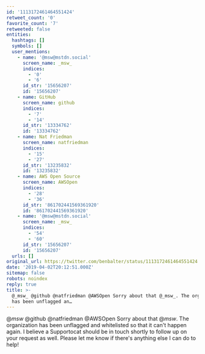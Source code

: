 ```yaml
---
id: '1113172461464551424'
retweet_count: '0'
favorite_count: '7'
retweeted: false
entities:
  hashtags: []
  symbols: []
  user_mentions:
    - name: '@msw@mstdn.social'
      screen_name: _msw_
      indices:
        - '0'
        - '6'
      id_str: '15656207'
      id: '15656207'
    - name: GitHub
      screen_name: github
      indices:
        - '7'
        - '14'
      id_str: '13334762'
      id: '13334762'
    - name: Nat Friedman
      screen_name: natfriedman
      indices:
        - '15'
        - '27'
      id_str: '13235832'
      id: '13235832'
    - name: AWS Open Source
      screen_name: AWSOpen
      indices:
        - '28'
        - '36'
      id_str: '861702441569361920'
      id: '861702441569361920'
    - name: '@msw@mstdn.social'
      screen_name: _msw_
      indices:
        - '54'
        - '60'
      id_str: '15656207'
      id: '15656207'
  urls: []
original_url: https://twitter.com/benbalter/status/1113172461464551424
date: '2019-04-02T20:12:51.000Z'
sitemap: false
robots: noindex
reply: true
title: >-
  @_msw_ @github @natfriedman @AWSOpen Sorry about that @_msw_. The organization
  has been unflagged an…
---
```


@_msw_ @github @natfriedman @AWSOpen Sorry about that @_msw_. The organization has been unflagged and whitelisted so that it can't happen again. I believe a Supportocat should be in touch shortly to follow up on your request as well. Please let me know if there's anything else I can do to help!